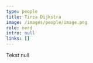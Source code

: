 ```yaml
---
type: people
title: Tirza Dijkstra
image: /images/people/image.png
role: nerd
intro: null
links: []
---
```

Tekst null
